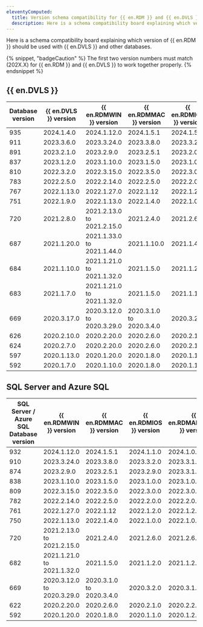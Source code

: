 ```yaml
---
eleventyComputed:
  title: Version schema compatibility for {{ en.RDM }} and {{ en.DVLS }}
  description: Here is a schema compatibility board explaining which version of {{ en.RDM }} should be used with {{ en.DVLS }} and other databases.  
---
```

Here is a schema compatibility board explaining which version of {{ en.RDM }} should be used with {{ en.DVLS }} and other databases.  

{% snippet, "badgeCaution" %}
The first two version numbers must match (202X.X) for {{ en.RDM }} and {{ en.DVLS }} to work together properly.
{% endsnippet %}

## {{ en.DVLS }}

| Database version | {{ en.DVLS }} version | {{ en.RDMWIN }} version | {{ en.RDMMAC }} version | {{ en.RDMIOS }} version | {{ en.RDMANDROID }} version | {{ en.RDMLINUX }} version |
|-----|-------------|-------------|------------|------------|-------------|------------|
| 935 | 2024.1.4.0  | 2024.1.12.0 | 2024.1.5.1 | 2024.1.5.1 | 2024.1.0.39 | 2024.1.0.6 |
| 911 | 2023.3.6.0  | 2023.3.24.0 | 2023.3.8.0 | 2023.3.2.0 | 2023.3.1.1  | 2023.3.0.5 |
| 891 | 2023.2.1.0  | 2023.2.9.0  | 2023.2.5.1 | 2023.2.0   | 2023.2.1.15 | 2023.2.0.5 |
| 837 | 2023.1.2.0  | 2023.1.10.0 | 2023.1.5.0 | 2023.1.0.0 | 2023.1.0.21 | 2023.1.0.3 |
| 810 | 2022.3.2.0  | 2022.3.15.0 | 2022.3.5.0 | 2022.3.0.0 | 2022.3.0.10 | 2022.3.0.4 |
| 783 | 2022.2.5.0  | 2022.2.14.0 | 2022.2.5.0 | 2022.2.0.0 | 2022.2.0.10 | 2022.2.0.6 |
| 767 | 2022.1.13.0 | 2022.1.27.0 | 2022.1.12  | 2022.1.2.0 | 2022.1.2.5  | 2022.1.2.5 |
| 751 | 2022.1.9.0  | 2022.1.13.0 | 2022.1.4.0 | 2022.1.0.0 | 2022.1.0.6  | 2022.1.0.7 |
| 720 | 2021.2.8.0  | 2021.2.13.0 to 2021.2.15.0 | 2021.2.4.0  | 2021.2.6.0 | 2021.2.6.0 | 2021.2.0.5  |
| 687 | 2021.1.20.0 | 2021.1.33.0 to 2021.1.44.0 | 2021.1.10.0 | 2021.1.4.0 | 2021.1.5.8 | 2021.1.2.3  |
| 684 | 2021.1.10.0 | 2021.1.21.0 to 2021.1.32.0 | 2021.1.5.0  | 2021.1.2.0 | 2021.1.2.3 | 2021.1.0.10 |
| 683 | 2021.1.7.0  | 2021.1.21.0 to 2021.1.32.0 | 2021.1.5.0  | 2021.1.1.0 | 2021.1.2.3 | 2021.1.0.10 |
| 669 | 2020.3.17.0 | 2020.3.12.0 to 2020.3.29.0 | 2020.3.1.0 to 2020.3.4.0 | 2020.3.2.0 | 2020.3.1.0  | 2020.3.1.0 |
| 626 | 2020.2.10.0 | 2020.2.20.0 | 2020.2.6.0 | 2020.2.1.0 | 2020.2.2.0  | 2020.2.5.0 |
| 624 | 2020.2.7.0  | 2020.2.20.0 | 2020.2.6.0 | 2020.2.1.0 | 2020.2.2.0  | 2020.2.5.0 |
| 597 | 2020.1.13.0 | 2020.1.20.0 | 2020.1.8.0 | 2020.1.1.0 | 2020.1.2.0  | 2020.1.2.0 |
| 592 | 2020.1.7.0  | 2020.1.10.0 | 2020.1.8.0 | 2020.1.1.0 | 2020.1.2.0  | 2020.1.2.0 |

## SQL Server and Azure SQL

| SQL Server / Azure SQL Database version | {{ en.RDMWIN }} version | {{ en.RDMMAC }} version | {{ en.RDMIOS }} version | {{ en.RDMANDROID }} version | {{ en.RDMLINUX }} version |
|-----|-------------|------------|------------|-------------|------------|
| 932 | 2024.1.12.0 | 2024.1.5.1 | 2024.1.1.0 | 2024.1.0.38 | 2024.1.0.6 |
| 910 | 2023.3.24.0 | 2023.3.8.0 | 2023.3.2.0 | 2023.3.1.1  | 2023.3.0.5 |
| 874 | 2023.2.9.0  | 2023.2.5.1 | 2023.2.9.0 | 2023.3.1.1  | 2023.2.2.7 |
| 838 | 2023.1.10.0 | 2023.1.5.0 | 2023.1.0.0 | 2023.1.0.21 | 2023.1.0.3 |
| 809 | 2022.3.15.0 | 2022.3.5.0 | 2022.3.0.0 | 2022.3.0.10 | 2022.3.0.4 |
| 782 | 2022.2.14.0 | 2022.2.5.0 | 2022.2.0.0 | 2022.2.0.10 | 2022.2.0.6 |
| 761 | 2022.1.27.0 | 2022.1.12  | 2022.1.2.0 | 2022.1.2.5  | 2022.1.2.5 |
| 750 | 2022.1.13.0 | 2022.1.4.0 | 2022.1.0.0 | 2022.1.0.6  | 2022.1.0.7 |
| 720 | 2021.2.13.0 to 2021.2.15.0 | 2021.2.4.0 | 2021.2.6.0 | 2021.2.6.0 | 2021.2.0.5  |
| 682 | 2021.1.21.0 to 2021.1.32.0 | 2021.1.5.0 | 2021.1.2.0 | 2021.1.2.3 | 2021.1.0.10 |
| 669 | 2020.3.12.0 to 2020.3.29.0 | 2020.3.1.0 to 2020.3.4.0 | 2020.3.2.0 | 2020.3.1.0 | 2020.3.1.0 |
| 622 | 2020.2.20.0 | 2020.2.6.0 | 2020.2.1.0 | 2020.2.2.0  | 2020.2.5.0 |
| 592 | 2020.1.20.0 | 2020.1.8.0 | 2020.1.1.0 | 2020.1.2.0  | 2020.1.2.0 |
